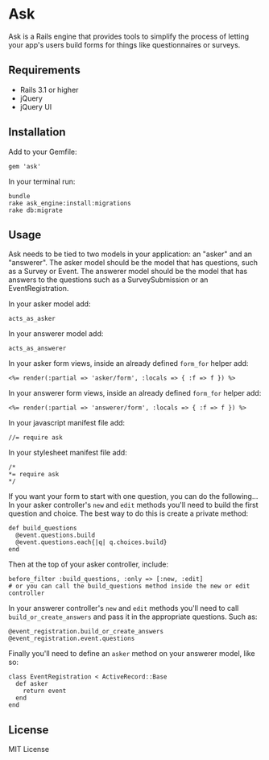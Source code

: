 Ask
===
Ask is a Rails engine that provides tools to simplify the process of letting your app's users build forms for things like questionnaires or surveys.

Requirements
------------
- Rails 3.1 or higher
- jQuery
- jQuery UI

Installation
------------
Add to your Gemfile:

    gem 'ask'

In your terminal run:

    bundle
    rake ask_engine:install:migrations
    rake db:migrate

Usage
-----
Ask needs to be tied to two models in your application: an "asker" and an "answerer". The asker model should be the model that has questions, such as a Survey or Event. The answerer model should be the model that has answers to the questions such as a SurveySubmission or an EventRegistration.

In your asker model add:

    acts_as_asker

In your answerer model add:

    acts_as_answerer

In your asker form views, inside an already defined `form_for` helper add:

    <%= render(:partial => 'asker/form', :locals => { :f => f }) %>

In your answerer form views, inside an already defined `form_for` helper add:

    <%= render(:partial => 'answerer/form', :locals => { :f => f }) %>

In your javascript manifest file add:

    //= require ask

In your stylesheet manifest file add:

    /*  
    *= require ask  
    */

If you want your form to start with one question, you can do the following...
In your asker controller's `new` and `edit` methods you'll need to build the first question and choice. The best way to do this is create a private method:

    def build_questions
      @event.questions.build
      @event.questions.each{|q| q.choices.build}
    end

Then at the top of your asker controller, include:

    before_filter :build_questions, :only => [:new, :edit]
    # or you can call the build_questions method inside the new or edit controller

In your answerer controller's `new` and `edit` methods you'll need to call `build_or_create_answers` and pass it in the appropriate questions. Such as:

    @event_registration.build_or_create_answers @event_registration.event.questions


Finally you'll need to define an `asker` method on your answerer model, like so:

    class EventRegistration < ActiveRecord::Base
      def asker  
        return event  
      end
    end

License
-------
MIT License
